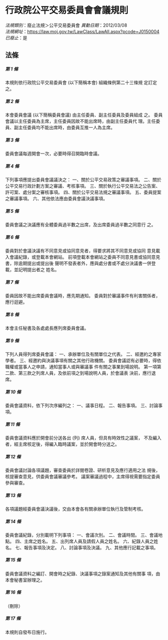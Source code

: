 # 行政院公平交易委員會會議規則

*法規類別*：廢止法規＞公平交易委員會
*異動日期*：2012/03/08  
*法規網址*：https://law.moj.gov.tw/LawClass/LawAll.aspx?pcode=J0150004
*已廢止*：是


## 法條
##### 第 1 條
本規則依行政院公平交易委員會 (以下簡稱本會) 組織條例第二十三條規
定訂定之。

##### 第 2 條
本會委員會議 (以下簡稱委員會議) 由主任委員、副主任委員及委員組成
之。
委員會議以主任委員為主席，主任委員因故不能出席時，由副主任委員代
理。主任委員、副主任委員均不能出席時，由委員互推一人為主席。

##### 第 3 條
委員會議每週開會一次，必要時得召開臨時會議。

##### 第 4 條
下列事項應提出委員會議議決之：
一、關於公平交易政策之審議事項。
二、關於公平交易行政計劃方案之審議、考核事項。
三、關於執行公平交易法之公告案、許可案、處分案之審核事項。
四、關於公平交易法規之審議事項。
五、委員提案之審議事項。
六、其他依法應由委員會議決議事項。

##### 第 5 條
委員會議之決議應有全體委員過半數之出席，及出席委員過半數之同意行
之。

##### 第 6 條
委員對於會議決議有不同意見或協同意見者，得要求將其不同意見或協同
意見載入會議紀錄，或登載本會網站。
前項登載本會網站之委員不同意見書或協同意見書，除逾期提出或提出後
聲明不發表者外，應與處分書或不處分決議書一併登載，並記明提出者之
姓名。

##### 第 7 條
委員因故不能出席委員會議時，應先期通知。
委員對於審議事件有利害關係者，應行迴避。

##### 第 8 條
本會主任秘書及各處處長應列席委員會議。

##### 第 9 條
下列人員得列席委員會議：
一、承辦單位及有關單位之代表。
二、經邀約之專家學者。
三、經邀約與決議事項有關之其他行政機關。
委員會議認有必要時，得依職權或當事人之申請，通知當事人或與審議事
件有關之事業到場說明。
第一項第二款、第三款之列席人員，及依前項之到場說明人員，於會議表
決前，應行退席。

##### 第 10 條
委員會議資料，依下列次序編列之：
一、議事日程。
二、報告事項。
三、討論事項。

##### 第 11 條
委員會議資料應於開會前分送各出 (列) 席人員，但具有時效性之議案，
不及編入者，經主席核定後，得編入臨時議案，並於開會時分送之。

##### 第 12 條
委員會議討論各項議題，審查委員於詳閱卷證、研析意見及應行適用之法
規後，核提審查意見，供委員會議審議參考。
議案審議過程中，主席得視需要指定委員參與審查。

##### 第 13 條
各項議題經委員會議決議後，交由本會各有關承辦單位執行及管制考核。

##### 第 14 條
委員會議紀錄，分別載明下列事項：
一、會議次別。
二、會議時間。
三、會議地點。
四、主席之姓名。
五、出列席人員及請假人員之姓名。
六、紀錄人員之姓名。
七、報告事項及決定。
八、討論事項及決議。
九、其他應行記載之事項。

##### 第 15 條
委員會議資料之編訂、開會時之紀錄、決議事項之錄案通知及其他有關事
項，由本會秘書室辦理之。

##### 第 16 條
（刪除）

##### 第 17 條
本規則自發布日施行。


